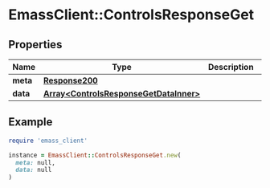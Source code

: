 # EmassClient::ControlsResponseGet

## Properties

| Name | Type | Description | Notes |
| ---- | ---- | ----------- | ----- |
| **meta** | [**Response200**](Response200.md) |  | [optional] |
| **data** | [**Array&lt;ControlsResponseGetDataInner&gt;**](ControlsResponseGetDataInner.md) |  | [optional] |

## Example

```ruby
require 'emass_client'

instance = EmassClient::ControlsResponseGet.new(
  meta: null,
  data: null
)
```

